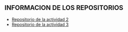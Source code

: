 ## INFORMACION DE LOS REPOSITORIOS

* [Repositorio de la actividad 2](https://github.com/FedericoEG/TUPaD_repositorio_01)
* [Repositorio de la actividad 3](https://github.com/FedericoEG/TUPaD_repositorio_02)
